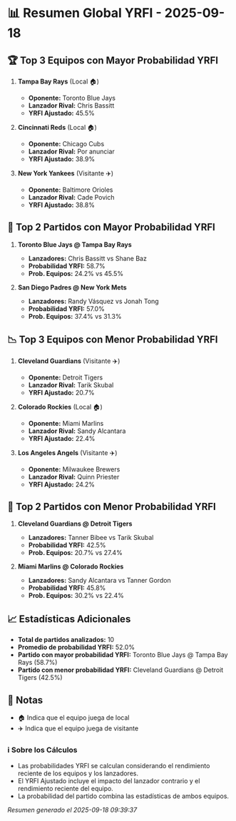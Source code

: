 # 📊 Resumen Global YRFI - 2025-09-18

## 🏆 Top 3 Equipos con Mayor Probabilidad YRFI

1. **Tampa Bay Rays** (Local 🏠)
   - **Oponente:** Toronto Blue Jays
   - **Lanzador Rival:** Chris Bassitt
   - **YRFI Ajustado:** 45.5%

2. **Cincinnati Reds** (Local 🏠)
   - **Oponente:** Chicago Cubs
   - **Lanzador Rival:** Por anunciar
   - **YRFI Ajustado:** 38.9%

3. **New York Yankees** (Visitante ✈️)
   - **Oponente:** Baltimore Orioles
   - **Lanzador Rival:** Cade Povich
   - **YRFI Ajustado:** 38.8%

## 🎯 Top 2 Partidos con Mayor Probabilidad YRFI

1. **Toronto Blue Jays @ Tampa Bay Rays**
   - **Lanzadores:** Chris Bassitt vs Shane Baz
   - **Probabilidad YRFI:** 58.7%
   - **Prob. Equipos:** 24.2% vs 45.5%

2. **San Diego Padres @ New York Mets**
   - **Lanzadores:** Randy Vásquez vs Jonah Tong
   - **Probabilidad YRFI:** 57.0%
   - **Prob. Equipos:** 37.4% vs 31.3%

## 📉 Top 3 Equipos con Menor Probabilidad YRFI

1. **Cleveland Guardians** (Visitante ✈️)
   - **Oponente:** Detroit Tigers
   - **Lanzador Rival:** Tarik Skubal
   - **YRFI Ajustado:** 20.7%

2. **Colorado Rockies** (Local 🏠)
   - **Oponente:** Miami Marlins
   - **Lanzador Rival:** Sandy Alcantara
   - **YRFI Ajustado:** 22.4%

3. **Los Angeles Angels** (Visitante ✈️)
   - **Oponente:** Milwaukee Brewers
   - **Lanzador Rival:** Quinn Priester
   - **YRFI Ajustado:** 24.2%

## 🛑 Top 2 Partidos con Menor Probabilidad YRFI

1. **Cleveland Guardians @ Detroit Tigers**
   - **Lanzadores:** Tanner Bibee vs Tarik Skubal
   - **Probabilidad YRFI:** 42.5%
   - **Prob. Equipos:** 20.7% vs 27.4%

2. **Miami Marlins @ Colorado Rockies**
   - **Lanzadores:** Sandy Alcantara vs Tanner Gordon
   - **Probabilidad YRFI:** 45.8%
   - **Prob. Equipos:** 30.2% vs 22.4%

## 📈 Estadísticas Adicionales

- **Total de partidos analizados:** 10
- **Promedio de probabilidad YRFI:** 52.0%
- **Partido con mayor probabilidad YRFI:** Toronto Blue Jays @ Tampa Bay Rays (58.7%)
- **Partido con menor probabilidad YRFI:** Cleveland Guardians @ Detroit Tigers (42.5%)

## 📝 Notas

- 🏠 Indica que el equipo juega de local
- ✈️ Indica que el equipo juega de visitante

### ℹ️ Sobre los Cálculos
- Las probabilidades YRFI se calculan considerando el rendimiento reciente de los equipos y los lanzadores.
- El YRFI Ajustado incluye el impacto del lanzador contrario y el rendimiento reciente del equipo.
- La probabilidad del partido combina las estadísticas de ambos equipos.

*Resumen generado el 2025-09-18 09:39:37*